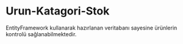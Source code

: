 # Urun-Katagori-Stok
EntityFramework kullanarak hazırlanan veritabanı sayesine ürünlerin kontrolü sağlanabilmektedir.
